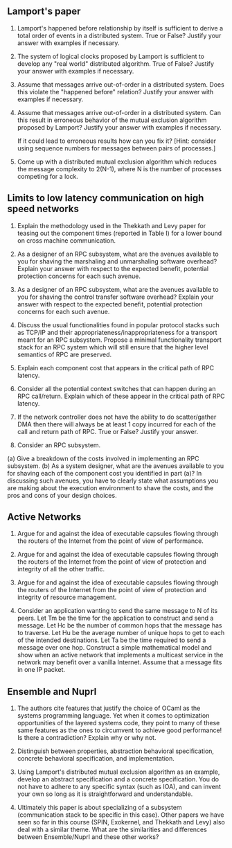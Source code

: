 Lamport's paper
---------------

1.  Lamport's happened before relationship by itself is sufficient to
    derive a total order of events in a distributed system. True or False?
    Justify your answer with examples if necessary.

2.  The system of logical clocks proposed by Lamport is sufficient to
    develop any "real world" distributed algorithm.  True of False?
    Justify your answer with examples if necessary.

3.  Assume that messages arrive out-of-order in a distributed system.
    Does this violate the "happened before" relation?  Justify your
    answer with examples if necessary.

4.  Assume that messages arrive out-of-order in a distributed system.
    Can this result in erroneous behavior of the mutual exclusion
    algorithm proposed by Lamport?  Justify your
    answer with examples if necessary.

    If it could lead to erroneous results how can you fix it?
    [Hint: consider using sequence numbers for messages between pairs
           of processes.]

5.  Come up with a distributed mutual exclusion algorithm which reduces the
    message complexity to 2(N-1), where N is the number of processes
    competing for a lock.

Limits to low latency communication on high speed networks
----------------------------------------------------------

1.  Explain the methodology used in the Thekkath and Levy paper for
    teasing out the component times (reported in Table I) for a lower
    bound on cross machine communication.

2.  As a designer of an RPC subsystem, what are the avenues available
    to you for shaving the marshaling and unmarshaling software overhead?
    Explain your answer with respect to the expected benefit,
    potential protection concerns for each such avenue.

3.  As a designer of an RPC subsystem, what are the avenues available
    to you for shaving the control transfer software overhead?
    Explain your answer with respect to the expected benefit,
    potential protection concerns for each such avenue.

4.  Discuss the usual functionalities found in popular protocol stacks
    such as TCP/IP and their appropriateness/inappropriateness for
    a transport meant for an RPC subsystem.  Propose a minimal functionality
    transport stack for an RPC system which will still ensure that the
    higher level semantics of RPC are preserved.

5.  Explain each component cost that appears in the critical path
    of RPC latency.

6.  Consider all the potential context switches that can happen during
    an RPC call/return.  Explain which of these appear in the critical
    path of RPC latency.

7.  If the network controller does not have the ability to do scatter/gather
    DMA then there will always be at least 1 copy incurred for each
    of the call and return path of RPC.  True or False?  Justify
    your answer.

8.  Consider an RPC subsystem.

(a) Give a breakdown of the costs involved in implementing an RPC subsystem.
(b) As a system designer, what are the avenues available to you for
    shaving each of the component cost you identified in part (a)?
    In discussing such avenues, you have to clearly state what assumptions
    you are making about the execution environment to shave the costs,
    and the pros and cons of your design choices.


Active Networks
---------------

1.  Argue for and against the idea of executable capsules flowing through
    the routers of the Internet from the point of view of performance.

2.  Argue for and against the idea of executable capsules flowing through
    the routers of the Internet from the point of view of protection
    and integrity of all the other traffic.

3.  Argue for and against the idea of executable capsules flowing through
    the routers of the Internet from the point of view of protection
    and integrity of resource management.

4.  Consider an application wanting to send the same message to
    N of its peers.  Let Tm be the time for the application to construct
    and send a message.  Let Hc be the number of common hops that the message
    has to traverse.  Let Hu be the average number of unique hops to get to
    each of the intended destinations.  Let Ta be the time required to
    send a message over one hop.  Construct a simple mathematical model
    and show when an active network that implements a multicast service
    in the network may benefit over a vanilla Internet.  Assume that a
    message fits in one IP packet.

Ensemble and Nuprl
------------------

1.  The authors cite features that justify the choice of OCaml as
    the systems programming language.  Yet when it comes to optimization
    opportunities of the layered systems code, they point to many of these
    same features as the ones to circumvent to achieve good performance!
    Is there a contradiction?  Explain why or why not.

2.  Distinguish between properties, abstraction behavioral specification,
    concrete behavioral specification, and implementation.

3.  Using Lamport's distributed mutual exclusion algorithm as an example,
    develop an abstract specification and a concrete specification.  You
    do not have to adhere to any specific syntax (such as IOA), and
    can invent your own so long as it is straightforward and understandable.

4.  Ultimately this paper is about specializing of a subsystem (communication
    stack to be specific in this case).  Other papers we have seen so far
    in this course (SPIN, Exokernel, and Thekkath and Levy) also deal with
    a similar theme.  What are the similarities and differences between
    Ensemble/Nuprl and these other works?
